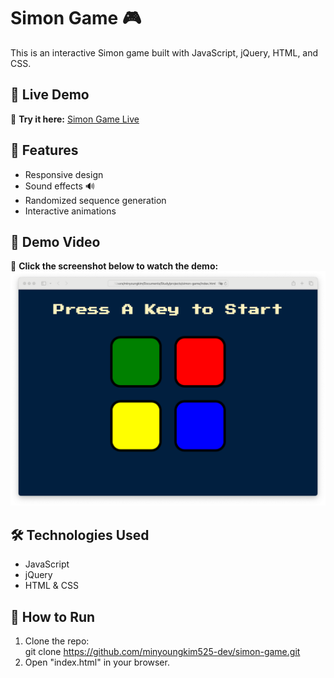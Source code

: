 # Simon Game 🎮
This is an interactive Simon game built with JavaScript, jQuery, HTML, and CSS.

## 🔗 Live Demo
🚀 **Try it here:** [Simon Game Live](https://minyoungkim525-dev.github.io/simon-game/)

## 🚀 Features
- Responsive design
- Sound effects 🔊
- Randomized sequence generation
- Interactive animations

## 🎥 Demo Video
📌 **Click the screenshot below to watch the demo:**
[![Watch the Demo](screenshots/screenshot.png)](https://youtu.be/aH7hHwGlxp8)

## 🛠 Technologies Used
- JavaScript
- jQuery
- HTML & CSS

## 📂 How to Run
1. Clone the repo:  
      git clone https://github.com/minyoungkim525-dev/simon-game.git
2. Open "index.html" in your browser.
